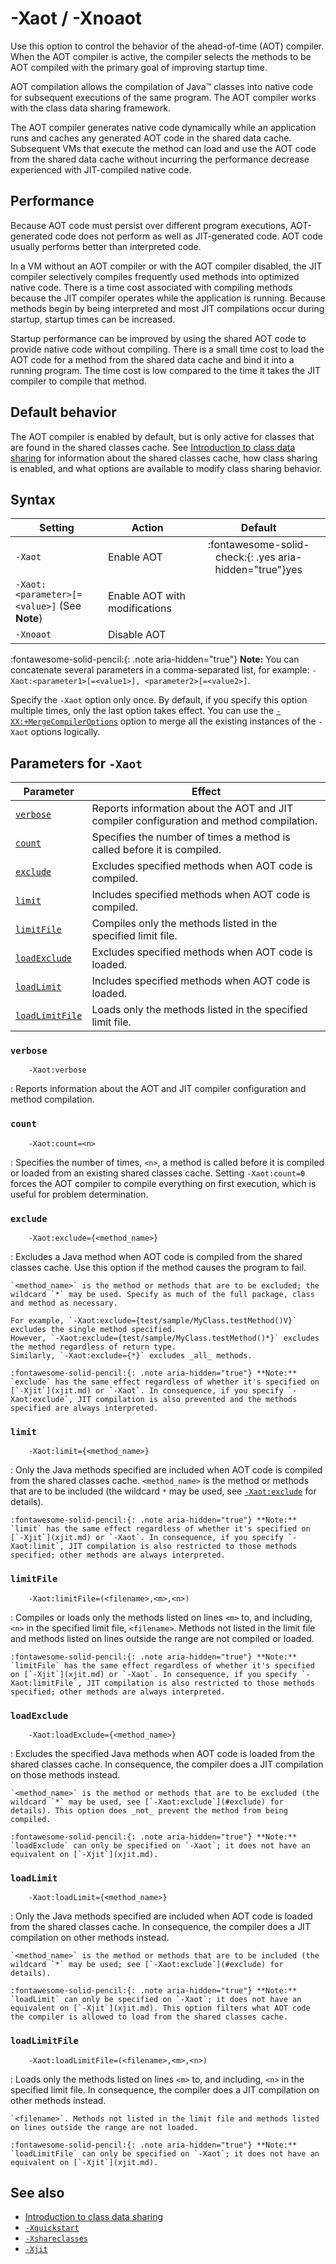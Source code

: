<!--
* Copyright (c) 2017, 2025 IBM Corp. and others
*
* This program and the accompanying materials are made
* available under the terms of the Eclipse Public License 2.0
* which accompanies this distribution and is available at
* https://www.eclipse.org/legal/epl-2.0/ or the Apache
* License, Version 2.0 which accompanies this distribution and
* is available at https://www.apache.org/licenses/LICENSE-2.0.
*
* This Source Code may also be made available under the
* following Secondary Licenses when the conditions for such
* availability set forth in the Eclipse Public License, v. 2.0
* are satisfied: GNU General Public License, version 2 with
* the GNU Classpath Exception [1] and GNU General Public
* License, version 2 with the OpenJDK Assembly Exception [2].
*
* [1] https://www.gnu.org/software/classpath/license.html
* [2] https://openjdk.org/legal/assembly-exception.html
*
* SPDX-License-Identifier: EPL-2.0 OR Apache-2.0 OR GPL-2.0-only WITH Classpath-exception-2.0 OR GPL-2.0-only WITH OpenJDK-assembly-exception-1.0
-->

# -Xaot / -Xnoaot

Use this option to control the behavior of the ahead-of-time (AOT) compiler. When the AOT compiler is active, the compiler selects the methods to be AOT compiled with the primary goal of improving startup time.

AOT compilation allows the compilation of Java&trade; classes into native code for subsequent executions of the same program. The AOT compiler works with the class data sharing framework.

The AOT compiler generates native code dynamically while an application runs and caches any generated AOT code in the shared data cache. Subsequent VMs that execute the method can load and use the AOT code from the shared data cache without incurring the performance decrease experienced with JIT-compiled native code.


## Performance

Because AOT code must persist over different program executions, AOT-generated code does not perform as well as JIT-generated code. AOT code usually performs better than interpreted code.

In a VM without an AOT compiler or with the AOT compiler disabled, the JIT compiler selectively compiles frequently used methods into optimized native code. There is a time cost associated with compiling methods because the JIT compiler operates while the application is running. Because methods begin by being interpreted and most JIT compilations occur during startup, startup times can be increased.

Startup performance can be improved by using the shared AOT code to provide native code without compiling. There is a small time cost to load the AOT code for a method from the shared data cache and bind it into a running program. The time cost is low compared to the time it takes the JIT compiler to compile that method.


## Default behavior

The AOT compiler is enabled by default, but is only active for classes that are found in the shared classes cache. See [Introduction to class data sharing](shrc.md) for information about the shared classes cache, how class sharing is enabled, and what options are available to modify class sharing behavior.

## Syntax

| Setting       | Action       | Default   |
|---------------|--------------|:---------:|
|`-Xaot`        | Enable AOT   | :fontawesome-solid-check:{: .yes aria-hidden="true"}<span class="sr-only">yes</span> |
|`-Xaot:<parameter>[=<value>]` (See **Note**) | Enable AOT with modifications |           |
|`-Xnoaot`      | Disable AOT  |           |

:fontawesome-solid-pencil:{: .note aria-hidden="true"} **Note:** You can concatenate several parameters in a comma-separated list, for example: `-Xaot:<parameter1>[=<value1>], <parameter2>[=<value2>]`.

Specify the `-Xaot` option only once. By default, if you specify this option multiple times, only the last option takes effect.
You can use the [`-XX:+MergeCompilerOptions`](xxmergecompileroptions.md) option to merge all the existing instances of the `-Xaot` options logically.


## Parameters for `-Xaot`

| Parameter                        | Effect                                                                                    |
|----------------------------------|-------------------------------------------------------------------------------------------|
| [`verbose`      ](#verbose      )| Reports information about the AOT and JIT compiler configuration and method compilation.  |
| [`count`        ](#count        )| Specifies the number of times a method is called before it is compiled.                   |
| [`exclude`      ](#exclude      )| Excludes specified methods when AOT code is compiled.                                     |
| [`limit`        ](#limit        )| Includes specified methods when AOT code is compiled.                                     |
| [`limitFile`    ](#limitfile    )| Compiles only the methods listed in the specified limit file.                             |
| [`loadExclude`  ](#loadexclude  )| Excludes specified methods when AOT code is loaded.                                       |
| [`loadLimit`    ](#loadlimit    )| Includes specified methods when AOT code is loaded.                                       |
| [`loadLimitFile`](#loadlimitfile)| Loads only the methods listed in the specified limit file.                                |



### `verbose`

        -Xaot:verbose

: Reports information about the AOT and JIT compiler configuration and method compilation.


### `count`

        -Xaot:count=<n>

: Specifies the number of times, `<n>`, a method is called before it is compiled or loaded from an existing shared classes cache. Setting `-Xaot:count=0` forces the AOT compiler to compile everything on first execution, which is useful for problem determination.

### `exclude`

        -Xaot:exclude={<method_name>}

: Excludes a Java method when AOT code is compiled from the shared classes cache. Use this option if the method causes the program to fail.

    `<method_name>` is the method or methods that are to be excluded; the wildcard `*` may be used. Specify as much of the full package, class and method as necessary.

    For example, `-Xaot:exclude={test/sample/MyClass.testMethod()V}` excludes the single method specified.  
    However, `-Xaot:exclude={test/sample/MyClass.testMethod()*}` excludes the method regardless of return type.  
    Similarly, `-Xaot:exclude={*}` excludes _all_ methods.

    :fontawesome-solid-pencil:{: .note aria-hidden="true"} **Note:** `exclude` has the same effect regardless of whether it's specified on [`-Xjit`](xjit.md) or `-Xaot`. In consequence, if you specify `-Xaot:exclude`, JIT compilation is also prevented and the methods specified are always interpreted.


### `limit`

        -Xaot:limit={<method_name>}

: Only the Java methods specified are included when AOT code is compiled from the shared classes cache. `<method_name>` is the method or methods that are to be included (the wildcard `*` may be used, see [`-Xaot:exclude`](#exclude) for details).

    :fontawesome-solid-pencil:{: .note aria-hidden="true"} **Note:** `limit` has the same effect regardless of whether it's specified on [`-Xjit`](xjit.md) or `-Xaot`. In consequence, if you specify `-Xaot:limit`, JIT compilation is also restricted to those methods specified; other methods are always interpreted.


### `limitFile`

        -Xaot:limitFile=(<filename>,<m>,<n>)

: Compiles or loads only the methods listed on lines `<m>` to, and including, `<n>` in the specified limit file, `<filename>`. Methods not listed in the limit file and methods listed on lines outside the range are not compiled or loaded.

    :fontawesome-solid-pencil:{: .note aria-hidden="true"} **Note:** `limitFile` has the same effect regardless of whether it's specified on [`-Xjit`](xjit.md) or `-Xaot`. In consequence, if you specify `-Xaot:limitFile`, JIT compilation is also restricted to those methods specified; other methods are always interpreted.


### `loadExclude`

        -Xaot:loadExclude={<method_name>}

: Excludes the specified Java methods when AOT code is loaded from the shared classes cache. In consequence, the compiler does a JIT compilation on those methods instead.

    `<method_name>` is the method or methods that are to be excluded (the wildcard `*` may be used, see [`-Xaot:exclude`](#exclude) for details). This option does _not_ prevent the method from being compiled.

    :fontawesome-solid-pencil:{: .note aria-hidden="true"} **Note:** `loadExclude` can only be specified on `-Xaot`; it does not have an equivalent on [`-Xjit`](xjit.md).


### `loadLimit`

        -Xaot:loadLimit={<method_name>}

: Only the Java methods specified are included when AOT code is loaded from the shared classes cache. In consequence, the compiler does a JIT compilation on other methods instead.

    `<method_name>` is the method or methods that are to be included (the wildcard `*` may be used; see [`-Xaot:exclude`](#exclude) for details).

    :fontawesome-solid-pencil:{: .note aria-hidden="true"} **Note:** `loadLimit` can only be specified on `-Xaot`; it does not have an equivalent on [`-Xjit`](xjit.md). This option filters what AOT code the compiler is allowed to load from the shared classes cache.

### `loadLimitFile`

        -Xaot:loadLimitFile=(<filename>,<m>,<n>)

: Loads only the methods listed on lines `<m>` to, and including, `<n>` in the specified limit file. In consequence, the compiler does a JIT compilation on other methods instead.

    `<filename>`. Methods not listed in the limit file and methods listed on lines outside the range are not loaded.

    :fontawesome-solid-pencil:{: .note aria-hidden="true"} **Note:** `loadLimitFile` can only be specified on `-Xaot`; it does not have an equivalent on [`-Xjit`](xjit.md).


## See also

- [Introduction to class data sharing](shrc.md)
- [`-Xquickstart`](xquickstart.md)
- [`-Xshareclasses`](xshareclasses.md)
- [`-Xjit`](xjit.md)



<!-- ==== END OF TOPIC ==== xaot.md ==== -->
<!-- ==== END OF TOPIC ==== xnoaot.md ==== -->
